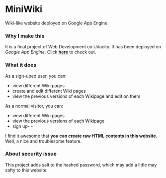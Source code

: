 # MiniWiki
Wiki-like website deployed on Google App Engine

### Why I make this
It is a final project of Web Development on Udacity. It has been deployed on *Google App Engine*. Click **[here](http://fancy-donkey.appspot.com/)** to check out.

### What it does
As a sign-uped user, you can:
* view different Wiki pages
* create and edit different Wiki pages
* view the previous versions of each Wikipage and edit on them

As a normal visitor, you can:
* view different Wiki pages
* view the previous versions of each Wikipage
* sign up- -

I find it awesome that **you can create raw HTML contents in this website.** Well, a nice and troublesome feature.

### About security issue
This project adds salt to the hashed password, which may add a little may safty to this website.
